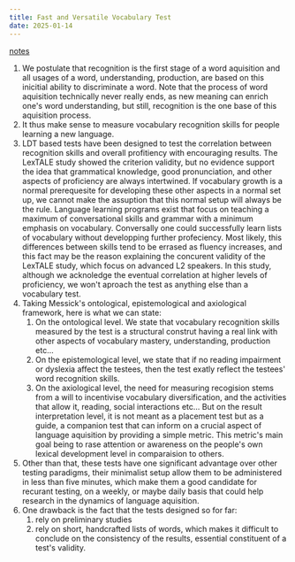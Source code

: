 ```yaml
---
title: Fast and Versatile Vocabulary Test
date: 2025-01-14
---
```


[notes](notes-meeting-24-03)

1. We postulate that recognition is the first stage of a word aquisition and all usages of a word, understanding, production, are based on this inicitial ability to discriminate a word. Note that the process of word aquisition technically never really ends, as new meaning can enrich one's word understanding, but still, recognition is the one base of this aquisition process.
2. It thus make sense to measure vocabulary recognition skills for people learning a new language.
3. LDT based tests have been designed to test the correlation between recognition skills and overall profitiency with encouraging results. The LexTALE study showed the criterion validity, but no evidence support the idea that grammatical knowledge, good pronunciation, and other aspects of proficiency are always intertwined. If vocabulary growth is a normal prerequesite for developing these other aspects in a normal set up, we cannot make the assuption that this normal setup will always be the rule. Language learning programs exist that focus on teaching a maximum of conversational skills and grammar with a minimum emphasis on vocabulary. Conversally one could successfully learn lists of vocabulary without developping further profeciency. Most likely, this differences between skills tend to be errased as fluency increases, and this fact may be the reason explaining the concurent validity of the LexTALE study, which focus on advanced L2 speakers. In this study, although we acknoledge the eventual correlation at higher levels of proficiency, we won't aproach the test as anything else than a vocabulary test.
4. Taking Messick's ontological, epistemological and axiological framework, here is what we can state:
	1. On the ontological level. We state that vocabulary recognition skills measured by the test is a structural construt having a real link with other aspects of vocabulary mastery, understanding, production etc...
	2. On the epistemological level, we state that if no reading impairment or dyslexia affect the testees, then the test exatly reflect the testees' word recognition skills.
	3. On the axiological level, the need for measuring recogision stems from a will to incentivise vocabulary diversification, and the activities that allow it, reading, social interactions etc... But on the result interpretation level, it is not meant as a placement test but as a guide, a companion test that can inform on a crucial aspect of language aquisition by providing a simple metric. This metric's main goal being to rase attention or awareness on the people's own lexical development level in comparaision to others.
5. Other than that, these tests have one significant advantage over other testing paradigms, their minimalist setup allow them to be administered in less than five minutes, which make them a good candidate for recurant testing, on a weekly, or maybe daily basis that could help research in the dynamics of language aquisition.
6. One drawback is the fact that the tests designed so for far:
	1. rely on preliminary studies
	2. rely on short, handcrafted lists of words, which makes it difficult to conclude on the consistency of the results, essential constituent of a test's validity.

